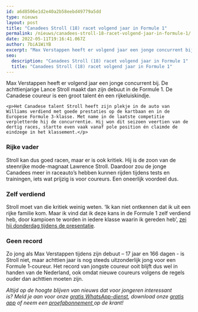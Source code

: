 ```yaml
---
id: a6d8506e1d2e40a2b58eebd49779a5dd
type: nieuws
layout: post
title: "Canadees Stroll (18) racet volgend jaar in Formule 1"
permalink: /nieuws/canadees-stroll-18-racet-volgend-jaar-in-formule-1/
date: 2022-05-11T19:16:41.067Z
author: 7biA1WiYB
excerpt: "Max Verstappen heeft er volgend jaar een jonge concurrent bij. De achttienjarige Lance Stroll maakt dan zijn debuut in de Formule 1. De Canadese coureur is een groot talent én een rijkeluiskindje.  "
seo:
  description: "Canadees Stroll (18) racet volgend jaar in Formule 1"
  title: "Canadees Stroll (18) racet volgend jaar in Formule 1"
---
```

Max Verstappen heeft er volgend jaar een jonge concurrent bij. De achttienjarige Lance Stroll maakt dan zijn debuut in de Formule 1. De Canadese coureur is een groot talent én een rijkeluiskindje.  

    <p>Het Canadese talent Stroll heeft zijn plekje in de auto van Williams verdiend met goede prestaties op de kartbaan en in de Europese Formule 3-klasse. Met name in de laatste competitie verpletterde hij de concurrentie. Hij won dit seizoen veertien van de dertig races, startte even vaak vanaf pole position én claimde de eindzege in het klassement.</p>
<h3>Rijke vader</h3>
<p>Stroll kan dus goed racen, maar er is ook kritiek. Hij is de zoon van de steenrijke mode-magnaat Lawrence Stroll. Daardoor zou de jonge Canadees meer in raceauto’s hebben kunnen rijden tijdens tests en trainingen, iets wat prijzig is voor coureurs. Een oneerlijk voordeel dus.</p>
<h3>Zelf verdiend</h3>
<p>Stroll moet van die kritiek weinig weten. ‘Ik kan niet ontkennen dat ik uit een rijke familie kom. Maar ik vind dat ik deze kans in de Formule 1 zelf verdiend heb, door kampioen te worden in iedere klasse waarin ik gereden heb’, <a href="http://www.gpupdate.net/nl/f1-nieuws/346490/stroll-blij-met-kans-mijn-prestaties-belangrijker-dan-geld/">zei hij donderdag tijdens de presentatie</a>.</p>
<h3>Geen record</h3>
<p>Zo jong als Max Verstappen tijdens zijn debuut – 17 jaar en 166 dagen - is Stroll niet, maar achttien jaar is nog steeds uitzonderlijk jong voor een Formule 1-coureur. Het record van jongste coureur ooit blijft dus wel in handen van de Nederland, ook omdat nieuwe coureurs volgens de regels ouder dan achttien moeten zijn.</p>
<p><em>Altijd op de hoogte blijven van nieuws dat voor jongeren interessant is? Meld je aan voor onze <a href="https://7dagen.netlify.app/whatsapp">gratis WhatsApp-dienst</a>, download onze <a href="https://7dagen.netlify.app/app">gratis app</a> of neem een <a href="https://abonneren.sevendays.nl/abonneren/abonnementen/ae/artikel">proefabonnement </a>op de krant!</em></p>  
